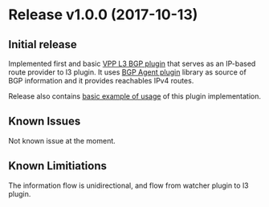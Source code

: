 # Release v1.0.0 (2017-10-13)

## Initial release

Implemented first and basic [VPP L3 BGP plugin](https://github.com/ligato/vpp-sample-service/tree/master/plugins/vppl3bgp) that serves as an IP-based route provider to l3 plugin. 
It uses [BGP Agent plugin](https://github.com/ligato/bgp-agent) library as 
source of BGP information and it provides reachables IPv4 routes.

Release also contains [basic example of usage](https://github.com/ligato/vpp-sample-service/tree/master/examples/vpp_l3_bgp_routes) 
of this plugin implementation.

## Known Issues
Not known issue at the moment.

## Known Limitiations
The information flow is unidirectional, and flow from watcher plugin to l3 plugin.
